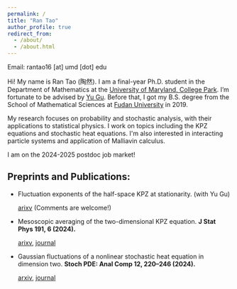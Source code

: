 ```yaml
---
permalink: /
title: "Ran Tao"
author_profile: true
redirect_from: 
  - /about/
  - /about.html
---
```

Email: rantao16 [at] umd [dot] edu

Hi! My name is Ran Tao (陶然). I am a final-year Ph.D. student in the Department of Mathematics at the [University of Maryland, College Park](https://www-math.umd.edu/). I’m fortunate to be advised by [Yu Gu](https://www.math.umd.edu/~ygu7/). Before that, I got my B.S. degree from the School of Mathematical Sciences at [Fudan University](https://math.fudan.edu.cn/mathen/main.htm) in 2019.

My research focuses on probability and stochastic analysis, with their applications to statistical physics. I work on topics including the KPZ equations and stochastic heat equations. I'm also interested in interacting particle systems and application of Malliavin calculus.

I am on the 2024-2025 postdoc job market!

Preprints and Publications:
---
* Fluctuation exponents of the half-space KPZ at stationarity. (with Yu Gu)
  
  [arixv](https://arxiv.org/pdf/2410.01653.pdf) (Comments are welcome!)

* Mesoscopic averaging of the two-dimensional KPZ equation. <b>J Stat Phys 191, 6 (2024).</b>
  
  [arixv](https://arxiv.org/pdf/2302.06689v3.pdf), [journal](https://link.springer.com/article/10.1007/s10955-023-03222-3) 
   
* Gaussian fluctuations of a nonlinear stochastic heat equation in dimension two. <b>Stoch PDE: Anal Comp 12, 220–246 (2024).</b>
  
  [arxiv](https://arxiv.org/pdf/2204.13866.pdf), [journal](https://link.springer.com/article/10.1007/s40072-022-00282-6) 



